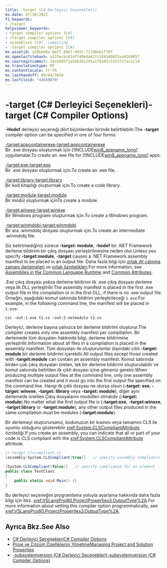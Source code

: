 ```yaml
---
title: -target (C# Derleyici Seçenekleri)
ms.date: 07/20/2015
f1_keywords:
- /target
helpviewer_keywords:
- target compiler options [C#]
- /target compiler options [C#]
- assemblies [C#], compiling
- -target compiler options [C#]
ms.assetid: a18bbd8e-bbf7-49e7-992c-717d0eb1f76f
ms.openlocfilehash: a337ecbc614ff40eda42fc5263dbb52aa92b905f
ms.sourcegitcommit: 2eceb05f1a5bb261291a1f6a91c5153727ac1c19
ms.translationtype: MT
ms.contentlocale: tr-TR
ms.lasthandoff: 09/04/2018
ms.locfileid: "43659870"
---
```

# <a name="-target-c-compiler-options"></a><span data-ttu-id="d94e4-102">-target (C# Derleyici Seçenekleri)</span><span class="sxs-lookup"><span data-stu-id="d94e4-102">-target (C# Compiler Options)</span></span>
<span data-ttu-id="d94e4-103">**-Hedef** derleyici seçeneği dört biçimlerden birinde belirtilebilir:</span><span class="sxs-lookup"><span data-stu-id="d94e4-103">The **-target** compiler option can be specified in one of four forms:</span></span>  
  
 [<span data-ttu-id="d94e4-104">-target:appcontainerexe</span><span class="sxs-lookup"><span data-stu-id="d94e4-104">-target:appcontainerexe</span></span>](../../../csharp/language-reference/compiler-options/target-appcontainerexe-compiler-option.md)  
 <span data-ttu-id="d94e4-105">Bir .exe dosyası oluşturmak için [!INCLUDE[win8_appname_long](~/includes/win8-appname-long-md.md)] uygulamalar.</span><span class="sxs-lookup"><span data-stu-id="d94e4-105">To create an .exe file for [!INCLUDE[win8_appname_long](~/includes/win8-appname-long-md.md)] apps.</span></span>  
  
 [<span data-ttu-id="d94e4-106">-target:exe</span><span class="sxs-lookup"><span data-stu-id="d94e4-106">-target:exe</span></span>](../../../csharp/language-reference/compiler-options/target-exe-compiler-option.md)  
 <span data-ttu-id="d94e4-107">Bir .exe dosyası oluşturmak için.</span><span class="sxs-lookup"><span data-stu-id="d94e4-107">To create an .exe file.</span></span>  
  
 [<span data-ttu-id="d94e4-108">-target:library</span><span class="sxs-lookup"><span data-stu-id="d94e4-108">-target:library</span></span>](../../../csharp/language-reference/compiler-options/target-library-compiler-option.md)  
 <span data-ttu-id="d94e4-109">Bir kod kitaplığı oluşturmak için.</span><span class="sxs-lookup"><span data-stu-id="d94e4-109">To create a code library.</span></span>  
  
 [<span data-ttu-id="d94e4-110">-target:module</span><span class="sxs-lookup"><span data-stu-id="d94e4-110">-target:module</span></span>](../../../csharp/language-reference/compiler-options/target-module-compiler-option.md)  
 <span data-ttu-id="d94e4-111">Bir modül oluşturmak için</span><span class="sxs-lookup"><span data-stu-id="d94e4-111">To create a module.</span></span>  
  
 [<span data-ttu-id="d94e4-112">-target:winexe</span><span class="sxs-lookup"><span data-stu-id="d94e4-112">-target:winexe</span></span>](../../../csharp/language-reference/compiler-options/target-winexe-compiler-option.md)  
 <span data-ttu-id="d94e4-113">Bir Windows programı oluşturmak için.</span><span class="sxs-lookup"><span data-stu-id="d94e4-113">To create a Windows program.</span></span>  
  
 [<span data-ttu-id="d94e4-114">-target:winmdobj</span><span class="sxs-lookup"><span data-stu-id="d94e4-114">-target:winmdobj</span></span>](../../../csharp/language-reference/compiler-options/target-winmdobj-compiler-option.md)  
 <span data-ttu-id="d94e4-115">Bir ara .winmdobj dosyası oluşturmak için.</span><span class="sxs-lookup"><span data-stu-id="d94e4-115">To create an intermediate .winmdobj file.</span></span>  
  
 <span data-ttu-id="d94e4-116">Siz belirtmediğiniz sürece **-target: module**, **-hedef** bir .NET Framework derleme bildirimi bir çıkış dosyası yerleştirilmesine neden olur.</span><span class="sxs-lookup"><span data-stu-id="d94e4-116">Unless you specify **-target:module**, **-target** causes a .NET Framework assembly manifest to be placed in an output file.</span></span> <span data-ttu-id="d94e4-117">Daha fazla bilgi için [ortak dil çalışma zamanı derlemeleri](../../../framework/app-domains/assemblies-in-the-common-language-runtime.md) ve [ortak öznitelikleri](../../programming-guide/concepts/attributes/common-attributes.md).</span><span class="sxs-lookup"><span data-stu-id="d94e4-117">For more information, see [Assemblies in the Common Language Runtime](../../../framework/app-domains/assemblies-in-the-common-language-runtime.md) and [Common Attributes](../../programming-guide/concepts/attributes/common-attributes.md).</span></span>  
  
 <span data-ttu-id="d94e4-118">.Exe çıkış dosyası yoksa derleme bildirimi ilk .exe çıkış dosyası derleme veya ilk DLL yerleştirilir.</span><span class="sxs-lookup"><span data-stu-id="d94e4-118">The assembly manifest is placed in the first .exe output file in the compilation or in the first DLL, if there is no .exe output file.</span></span> <span data-ttu-id="d94e4-119">Örneğin, aşağıdaki komut satırında bildirim yerleştirileceği `1.exe`:</span><span class="sxs-lookup"><span data-stu-id="d94e4-119">For example, in the following command line, the manifest will be placed in `1.exe`:</span></span>  
  
```console  
csc -out:1.exe t1.cs -out:2.netmodule t2.cs  
```  
  
 <span data-ttu-id="d94e4-120">Derleyici, derleme başına yalnızca bir derleme bildirimi oluşturur.</span><span class="sxs-lookup"><span data-stu-id="d94e4-120">The compiler creates only one assembly manifest per compilation.</span></span> <span data-ttu-id="d94e4-121">Bir derlemede tüm dosyaları hakkında bilgi, derleme bildirimine yerleştirilir.</span><span class="sxs-lookup"><span data-stu-id="d94e4-121">Information about all files in a compilation is placed in the assembly manifest.</span></span> <span data-ttu-id="d94e4-122">Tüm dosyaları ile oluşturulanlar dışındaki çıktı **-target: module** bir derleme bildirimi içerebilir.</span><span class="sxs-lookup"><span data-stu-id="d94e4-122">All output files except those created with **-target:module** can contain an assembly manifest.</span></span> <span data-ttu-id="d94e4-123">Komut satırında birden çok çıkış dosyaları üreten, tek bir derleme bildirimi oluşturulabilir ve komut satırında belirtilen ilk çıktı dosyası içine gitmeniz gerekir.</span><span class="sxs-lookup"><span data-stu-id="d94e4-123">When producing multiple output files at the command line, only one assembly manifest can be created and it must go into the first output file specified on the command line.</span></span> <span data-ttu-id="d94e4-124">Hangi ilk çıktı dosyası ne olursa olsun (**-target: exe**, **-target: winexe**, **-target: library** veya **-target: module**), diğer aynı derlemede üretilen Çıkış dosyalarını modülleri olmalıdır (**-target: module**).</span><span class="sxs-lookup"><span data-stu-id="d94e4-124">No matter what the first output file is (**-target:exe**, **-target:winexe**, **-target:library** or **-target:module**), any other output files produced in the same compilation must be modules (**-target:module**).</span></span>  
  
 <span data-ttu-id="d94e4-125">Bir derlemeyi oluşturursanız, kodunuzun bir kısmını veya tamamını CLS ile uyumlu olduğunu gösterebilir <xref:System.CLSCompliantAttribute> özniteliği.</span><span class="sxs-lookup"><span data-stu-id="d94e4-125">If you create an assembly, you can indicate that all or part of your code is CLS compliant with the <xref:System.CLSCompliantAttribute> attribute.</span></span>  
  
```csharp  
// target_clscompliant.cs  
[assembly:System.CLSCompliant(true)]   // specify assembly compliance  
  
[System.CLSCompliant(false)]   // specify compliance for an element  
public class TestClass  
{  
    public static void Main() {}  
}  
```  
  
 <span data-ttu-id="d94e4-126">Bu derleyici seçeneğini programlama yoluyla ayarlama hakkında daha fazla bilgi için bkz. <xref:VSLangProj80.ProjectProperties3.OutputType%2A>.</span><span class="sxs-lookup"><span data-stu-id="d94e4-126">For more information about setting this compiler option programmatically, see <xref:VSLangProj80.ProjectProperties3.OutputType%2A>.</span></span>  
  
## <a name="see-also"></a><span data-ttu-id="d94e4-127">Ayrıca Bkz.</span><span class="sxs-lookup"><span data-stu-id="d94e4-127">See Also</span></span>  

- [<span data-ttu-id="d94e4-128">C# Derleyici Seçenekleri</span><span class="sxs-lookup"><span data-stu-id="d94e4-128">C# Compiler Options</span></span>](../../../csharp/language-reference/compiler-options/index.md)  
- [<span data-ttu-id="d94e4-129">Proje ve Çözüm Özelliklerini Yönetme</span><span class="sxs-lookup"><span data-stu-id="d94e4-129">Managing Project and Solution Properties</span></span>](/visualstudio/ide/managing-project-and-solution-properties)  
- [<span data-ttu-id="d94e4-130">-subsystemversion (C# Derleyici Seçenekleri)</span><span class="sxs-lookup"><span data-stu-id="d94e4-130">-subsystemversion (C# Compiler Options)</span></span>](../../../csharp/language-reference/compiler-options/subsystemversion-compiler-option.md)
